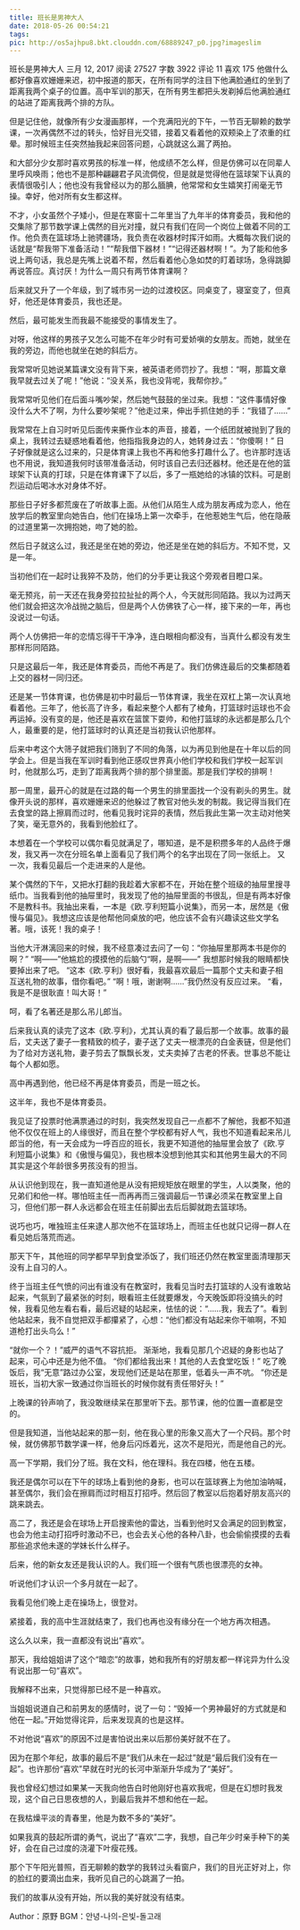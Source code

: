```yaml
---
title: 班长是男神大人
date: 2018-05-26 00:54:21
tags:
pic: http://os5ajhpu8.bkt.clouddn.com/68889247_p0.jpg?imageslim
---
```

班长是男神大人
三月 12, 2017  阅读 27527 字数 3922 评论 11 喜欢 175
他做什么都好像喜欢姗姗来迟，初中报道的那天，在所有同学的注目下他满脸通红的坐到了距离我两个桌子的位置。高中军训的那天，在所有男生都把头发剃掉后他满脸通红的站进了距离我两个排的方队。

但是记住他，就像所有少女漫画那样，一个充满阳光的下午，一节百无聊赖的数学课，一次再偶然不过的转头，恰好目光交错，接着又看着他的双颊染上了浓重的红晕。那时候班主任突然抽我起来回答问题，心跳就这么漏了两拍。

和大部分少女那时喜欢男孩的标准一样，他成绩不怎么样，但是仿佛可以在同辈人里呼风唤雨；他也不是那种翩翩君子风流倜傥，但是就是觉得他在篮球架下认真的表情很吸引人；他也没有我曾经以为的那么腼腆，他常常和女生嬉笑打闹毫无节操。幸好，他对所有女生都这样。

不才，小女虽然个子矮小，但是在寒窗十二年里当了九年半的体育委员，我和他的交集除了那节数学课上偶然的目光对撞，就只有我们在同一个岗位上做着不同的工作。他负责在篮球场上驰骋疆场，我负责在收器材时挥汗如雨。大概每次我们说的话就是“帮我带下准备活动！”“帮我借下器材！”“记得还器材啊！”。为了能和他多说上两句话，我总是先嘴上说着不帮，然后看着他心急如焚的盯着球场，急得跳脚再说答应。真讨厌！为什么一周只有两节体育课啊？

后来就又升了一个年级，到了城市另一边的过渡校区。同桌变了，寝室变了，但真好，他还是体育委员，我也还是。

然后，最可能发生而我最不能接受的事情发生了。

对呀，他这样的男孩子又怎么可能不在年少时有可爱娇嗔的女朋友。而她，就坐在我的旁边，而他也就坐在她的斜后方。

我常常听见她说某篇课文没有背下来，被英语老师罚抄了。我想：“啊，那篇文章我早就去过关了呢！”他说：“没关系，我也没背呢，我帮你抄。”

我常常听见他们在后面斗嘴吵架，然后她气鼓鼓的坐过来。我想：“这件事情好像没什么大不了啊，为什么要吵架呢？”他走过来，伸出手抓住她的手：“我错了……”

我常常在上自习时听见后面传来撕作业本的声音，接着，一个纸团就被抛到了我的桌上，我转过去疑惑地看着他，他指指我身边的人，她转身过去：“你傻啊！”
日子好像就是这么过来的，只是体育课上我也不再和他多打趣什么了。也许那时连话也不用说，我知道我何时该带准备活动，何时该自己去归还器材。他还是在他的篮球架下认真的打球，只是在体育课下了以后，多了一瓶她给的冰镇的饮料。可是剧烈运动后喝冰水对身体不好。

那些日子好多都荒废在了听故事上面。从他们从陌生人成为朋友再成为恋人，他在放学后的教室里向她告白，他们在操场上第一次牵手，在他惹她生气后，他在隐蔽的过道里第一次拥抱她，吻了她的脸。

然后日子就这么过，我还是坐在她的旁边，他还是坐在她的斜后方。不知不觉，又是一年。

当初他们在一起时让我猝不及防，他们的分手更让我这个旁观者目瞪口呆。

毫无预兆，前一天还在我身旁拉拉扯扯的两个人，今天就形同陌路。我以为过两天他们就会把这次冷战抛之脑后，但是两个人仿佛铁了心一样，接下来的一年，再也没说过一句话。

两个人仿佛把一年的恋情忘得干干净净，连白眼相向都没有，当真什么都没有发生那样形同陌路。

只是这最后一年，我还是体育委员，而他不再是了。我们仿佛连最后的交集都随着上交的器材一同归还。

还是某一节体育课，也仿佛是初中时最后一节体育课，我坐在双杠上第一次认真地看着他。三年了，他长高了许多，看起来整个人都有了棱角，打篮球时运球也不会再运掉。没有变的是，他还是喜欢在篮筐下耍帅，和他打篮球的永远都是那么几个人，最重要的是，他打篮球时的认真还是当初我认识他那样。

后来中考这个大筛子就把我们筛到了不同的角落，以为再见到他是在十年以后的同学会上。但是当我在军训时看到他正感叹世界真小他们学校和我们学校一起军训时，他就那么巧，走到了距离我两个排的那个排里面。那是我们学校的排啊！

那一周里，最开心的就是在过路的每一个男生的排里面找一个没有剃头的男生。就像开头说的那样，喜欢姗姗来迟的他躲过了教官对他头发的制裁。我记得当我们在去食堂的路上擦肩而过时，他看见我时诧异的表情，然后我此生第一次主动对他笑了笑，毫无意外的，我看到他脸红了。

本想着在一个学校可以偶尔看见就满足了，哪知道，是不是积攒多年的人品终于爆发，我又再一次在分班名单上面看见了我们两个的名字出现在了同一张纸上。
又一次，我看见最后一个走进来的人是他。

某个偶然的下午，又把水打翻的我趁着大家都不在，开始在整个班级的抽屉里搜寻纸巾。当我看到他的抽屉里时，我发现了他的抽屉里面的书很乱，但是有两本好像不是教科书。我抽出来看，一本是《欧.亨利短篇小说集》，而另一本，居然是《傲慢与偏见》。我想这应该是他帮他同桌放的吧，他应该不会有兴趣读这些文学名著。哦，该死！我的桌子！

当他大汗淋漓回来的时候，我不经意凑过去问了一句：“你抽屉里那两本书是你的啊？”
“啊——”他尴尬的摸摸他的后脑勺“啊，是啊——”
我想那时候我的眼睛都快要掉出来了吧。
“这本《欧.亨利》很好看，我最喜欢最后一篇那个丈夫和妻子相互送礼物的故事，借你看吧。”
“啊！哦，谢谢啊……”我仍然没有反应过来。
“看，我是不是很耿直！叫大哥！”

呵，看了名著还是那么吊儿郎当。

后来我认真的读完了这本《欧.亨利》，尤其认真的看了最后那一个故事。故事的最后，丈夫送了妻子一套精致的梳子，妻子送了丈夫一根漂亮的白金表链，但是他们为了给对方送礼物，妻子剪去了飘飘长发，丈夫卖掉了古老的怀表。世事总不能让每个人都如愿。

高中再遇到他，他已经不再是体育委员，而是一班之长。

这半年，我也不是体育委员。

我见证了投票时他满票通过的时刻，我突然发现自己一点都不了解他，我都不知道他不仅仅在班上的人缘很好，而且在整个学校都有好人气，我也不知道看起来吊儿郎当的他，有一天会成为一呼百应的班长，我更不知道他的抽屉里会放了《欧.亨利短篇小说集》和《傲慢与偏见》，我也根本没想到他其实和其他男生最大的不同其实是这个年龄很多男孩没有的担当。

从认识他到现在，我一直知道他是从没有把规矩放在眼里的学生，人以类聚，他的兄弟们和他一样。哪怕班主任一而再再而三强调最后一节课必须呆在教室里上自习，但他们那一群人永远都会在班主任前脚出去后后脚就跑去篮球场。

说巧也巧，唯独班主任来逮人那次他不在篮球场上，而班主任也就只记得一群人在看见她后落荒而逃。

那天下午，其他班的同学都早早到食堂添饭了，我们班还仍然在教室里面清理那天没有上自习的人。

终于当班主任气愤的问出有谁没有在教室时，我看见当时去打篮球的人没有谁敢站起来，气氛到了最紧张的时刻，眼看班主任就要爆发，今天晚饭即将没搞头的时候，我看见他左看右看，最后迟疑的站起来，怯怯的说：“……我，我去了”。看到他站起来，我不自觉把双手都攥紧了，心想：“他们都没有站起来你干嘛啊，不知道枪打出头鸟么！”

“就你一个？！”威严的语气不容抗拒。
渐渐地，我看见那几个迟疑的身影也站了起来，可心中还是为他不值。
“你们都给我出来！其他的人去食堂吃饭！”
吃了晚饭后，我“无意”路过办公室，发现他们还是站在那里，低着头一声不吭。
“你还是班长，当初大家一致通过你当班长的时候你就有责任带好头！”

上晚课的铃声响了，我没敢继续呆在那里听下去。那节课，他的位置一直都是空的。

但是我知道，当他站起来的那一刻，他在我心里的形象又高大了一个尺码。那个时候，就仿佛那节数学课一样，他身后闪烁着光，这次不是阳光，而是他自己的光。

高一下学期，我们分了班。我在文科，他在理科。我在四楼，他在五楼。

我还是偶尔可以在下午的球场上看到他的身影，也可以在篮球赛上为他加油呐喊，甚至偶尔，我们会在擦肩而过时相互打招呼。然后回了教室以后抱着好朋友高兴的跳来跳去。

高二了，我还是会在球场上开启搜索他的雷达，当看到他时又会满足的回到教室，也会为他主动打招呼时激动不已，也会去关心他的各种八卦，也会偷偷摸摸的去看那些追求他未遂的学妹长什么样子。

后来，他的新女友还是我认识的人。我们班一个很有气质也很漂亮的女神。

听说他们才认识一个多月就在一起了。

我看见他们晚上走在操场上，很登对。

紧接着，我的高中生涯就结束了，我们也再也没有缘分在一个地方再次相遇。

这么久以来，我一直都没有说出“喜欢”。

那天，我给姐姐讲了这个“暗恋”的故事，她和我所有的好朋友都一样诧异为什么没有说出那一句“喜欢”。

我解释不出来，只觉得那已经不是一种喜欢。

当姐姐说道自己和前男友的感情时，说了一句：“毁掉一个男神最好的方式就是和他在一起。”开始觉得诧异，后来发现真的也是这样。

不对他说“喜欢”的原因不过是害怕说出来以后那份美好就不在了。

因为在那个年纪，故事的最后不是“我们从未在一起过”就是“最后我们没有在一起”。也许那份“喜欢”早就在时光的长河中渐渐升华成为了“美好”。

我也曾经幻想过如果某一天我向他告白时他刚好也喜欢我呢，但是在幻想时我发现，这个自己日思夜想的人，到最后我并不想和他在一起。

在我枯燥平淡的青春里，他是为数不多的“美好”。

如果我真的鼓起所谓的勇气，说出了“喜欢”二字，我想，自己年少时亲手种下的美好，会在自己过度的浇灌下叶瘦花残。

那个下午阳光普照，百无聊赖的数学的我转过头看窗户，我们的目光正好对上，你的脸红的要滴出血来，我听见自己的心跳漏了一拍。

我们的故事从没有开始，所以我的美好就没有结束。

Author：原野
BGM：안녕-나의-은빛-돌고래